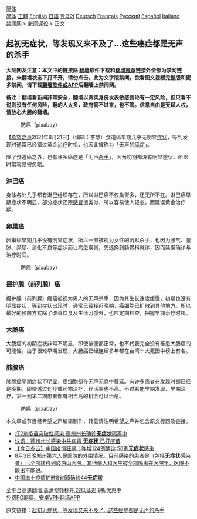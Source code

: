  <!-- 面包屑导航 --> <div class="breadcrumb"><!-- GTranslate: https://gtranslate.io/ -->  <div class="switcher notranslate">  <div class="selected">  <a href="#" onclick="return false;"> 简体</a>  </div>  <div class="option">  <a href="https://www.bannedbook.org" onclick="doGTranslate('zh-CN|zh-CN');jQuery('div.switcher div.selected a').html(jQuery(this).html());return false;" title="简体中文" class="nturl selected"> 简体</a>  <a href="https://www.bannedbook.org/zh-tw/" onclick="doGTranslate('zh-CN|zh-TW');jQuery('div.switcher div.selected a').html(jQuery(this).html());return false;" title="繁體中文" class="nturl"> 正體</a>  <a href="https://www.bannedbook.org/en/" onclick="doGTranslate('zh-CN|en');jQuery('div.switcher div.selected a').html(jQuery(this).html());return false;" title="English" class="nturl"> English</a>  <a href="https://www.bannedbook.org/ja/" onclick="doGTranslate('zh-CN|ja');jQuery('div.switcher div.selected a').html(jQuery(this).html());return false;" title="日本語" class="nturl"> 日語</a>  <a href="https://www.bannedbook.org/ko/" onclick="doGTranslate('zh-CN|ko');jQuery('div.switcher div.selected a').html(jQuery(this).html());return false;" title="한국어" class="nturl"> 한국어</a>  <a href="https://www.bannedbook.org/de/" onclick="doGTranslate('zh-CN|de');jQuery('div.switcher div.selected a').html(jQuery(this).html());return false;" title="Deutsch" class="nturl"> Deutsch</a>  <a href="https://www.bannedbook.org/fr/" onclick="doGTranslate('zh-CN|fr');jQuery('div.switcher div.selected a').html(jQuery(this).html());return false;" title="Français" class="nturl"> Français</a>  <a href="https://www.bannedbook.org/ru/" onclick="doGTranslate('zh-CN|ru');jQuery('div.switcher div.selected a').html(jQuery(this).html());return false;" title="Русский" class="nturl"> Русский</a>  <a href="https://www.bannedbook.org/es/" onclick="doGTranslate('zh-CN|es');jQuery('div.switcher div.selected a').html(jQuery(this).html());return false;" title="Español" class="nturl"> Español</a>  <a href="https://www.bannedbook.org/it/" onclick="doGTranslate('zh-CN|it');jQuery('div.switcher div.selected a').html(jQuery(this).html());return false;" title="Italiano" class="nturl"> Italiano</a>  </div>  </div>      <div class='breadcrumb-sub'><!-- Breadcrumb NavXT 6.3.0 --> <a href="https://www.bannedbook.org/" class="home">禁闻网</a> &gt; <a href="https://www.bannedbook.org/bnews/comments/" class="category">新闻评论</a> &gt; 正文</div></div><h2>起初无症状，等发现又来不及了...这些癌症都是无声的杀手</h2> <p class="notice"><b>大陆网友注意：本文中的链接除 <a href="https://github.com/bannedbook/fanqiang" >翻墙</a>软件下载和<a href="https://github.com/killgcd/justmysocks/blob/master/README.md">翻墙推荐</a>链接外全部为禁网链接，未翻墙状态下打不开，请勿点击。此为文字版禁闻，欲看图文视频完整版和更多禁闻，请下载<a href="https://github.com/bannedbook/fanqiang">翻墙软件或APP</a>后翻墙上禁闻网。</p><p>备注：翻墙看新闻非常安全，翻墙以真实身份发表敏感言论有一定风险，但只看不说则没有任何风险，翻的人太多，政府管不过来，也不管。信息自由是天赋人权，请放心大胆的翻墙。</b></p>  <div class="entry"> <figure> <p><figcaption>防癌（pixabay）</figcaption></figure> <p>【<span class='wp_keywordlink_affiliate'><a href="https://www.soundofhope.org" title="希望之声" target="_blank">希望之声</a></span>2021年8月21日】（编辑：李慧）食道癌早期几乎无明显<a href="https://www.bannedbook.org/bnews/tag/%E7%97%87%E7%8A%B6/" class="st_tag internal_tag" rel="tag" title="标签 症状 下的日志">症状</a>，等到发现时通常已经错过黄金<a href="https://www.bannedbook.org/bnews/tag/%e6%b2%bb%e7%96%97/" class="st_tag internal_tag" rel="tag" title="标签 治疗 下的日志">治疗</a>时机，也因此被称为「无声的<a href="https://www.bannedbook.org/bnews/tag/%e7%99%8c%e7%97%87/" class="st_tag internal_tag" rel="tag" title="标签 癌症 下的日志">癌症</a>」。</p> <p>除了食道癌之外，也有许多癌症是「无声<a href="https://www.bannedbook.org/bnews/tag/%E6%9D%80%E6%89%8B/" class="st_tag internal_tag" rel="tag" title="标签 杀手 下的日志">杀手</a>」，因为初期都没有明显症状，所以时常容易被忽略。</p>  <h3><strong>淋巴癌</strong></h3> <p>身体各处几乎都有淋巴组织存在，所以淋巴癌不仅类型多，还无所不在。淋巴癌早期症状不明显，部分症状还跟<a href="https://www.bannedbook.org/bnews/tag/%E6%84%9F%E5%86%92/" class="st_tag internal_tag" rel="tag" title="标签 感冒 下的日志">感冒</a>很类似，所以容易使人轻忽，而延误黄金治疗期。</p> <h3><strong><a href="https://www.bannedbook.org/bnews/tag/%E5%8D%B5%E5%B7%A2%E7%99%8C/" class="st_tag internal_tag" rel="tag" title="标签 卵巢癌 下的日志">卵巢癌</a></strong></h3> <p>卵巢癌早期几乎没有明显症状，所以一直被视为女性的沉默杀手，也因为胀气、腹胀、频尿、消化不良等症状而让病患误判，先选择到肠胃科就诊，因而延误确诊与治疗时间。</p>  <figure><figcaption> 防癌（pixabay）</figcaption></figure> <h3><strong>摄护腺（前列腺）癌</strong></h3> <p>摄护腺（前列腺）癌癌被视为男人的无声杀手，因为其生长速度缓慢，初期也没有明显症状，等到症状出现时，通常已经接近晚期，癌细胞已扩散到其他地方。所以最好的预防方式除了改善饮食及生活习惯外，也应定期检查，把握早期治疗时机。</p> <h3><strong><a href="https://www.bannedbook.org/bnews/tag/%E5%A4%A7%E8%82%A0%E7%99%8C/" class="st_tag internal_tag" rel="tag" title="标签 大肠癌 下的日志">大肠癌</a></strong></h3> <p>大肠癌的初期症状非常不明显，即使排便都正常，也不代表完全没有罹患大肠癌的可能性。由于很难早期发现，大肠癌已经连续多年都在台湾十大死因中榜上有名。</p>  <h3><strong>肺腺癌</strong></h3> <p>肺腺癌早期症状不明显，癌细胞都在无声无息中蔓延。有许多患者在发现时都已经是晚期，即使透过化疗或药物治疗，存活率也不高。不过若能早期发现、早期治疗，第一到第二期患者都有相当高的机会可以治愈。</p> <figure><figcaption> 防癌（pixabay）</figcaption></figure> <p>本文章或节目经希望之声编辑制作，转载请注明希望之声并包含原文标题及链接。 </p>  <ul class='op-related-articles' title='相关阅读'> <li><a href='https://www.bannedbook.org/bnews/taiwannews/20210819/1608905.html' target='_blank'>打2剂疫苗突破性感染 德州州长确诊<b>无症状</b>隔离中</a></li> <li><a href='https://www.bannedbook.org/bnews/comments/20210818/1608189.html' target='_blank'>快讯：德州州长感染中共病毒 <b>无症状</b> 已打疫苗</a></li> <li><a href='https://www.bannedbook.org/bnews/bannedvideo/20210807/1601897.html' target='_blank'>【今日点击】中国疫情狂飙！昨增124例确诊 58例<b>无症状</b>感染</a></li> <li><a href='https://www.bannedbook.org/bnews/bannedvideo/20210805/1600403.html' target='_blank'>8月3日晚郑州第六人民医院的外围情况。目前感染的患者是（包括<b>无症状</b>感染者）已全部转移到岐伯山医院。其他病人和医生被全部隔离在医院里，医院不能出不能进。</a></li> <li><a href='https://www.bannedbook.org/bnews/baitai/20210802/1598930.html' target='_blank'>中国本土疫情扩散8省55确诊44<b>无症状</b></a></li> </ul> <p class="texttj"> <a href="https://github.com/bannedbook/fanqiang/wiki/V2ray%E6%9C%BA%E5%9C%BA" target="_blank">全平台高速翻墙:高清视频秒开,超低延迟,9折优惠中</a><br/> <a href="https://github.com/bannedbook/fanqiang/wiki/%E7%A6%81%E9%97%BB%E7%BD%91%E5%AE%89%E5%8D%93%E7%BF%BB%E5%A2%99%E6%96%B0%E9%97%BBAPP" target="_blank">免费PC翻墙、安卓VPN翻墙APP</a></p><p>原文链接：<a class="src_link"  href="https://www.soundofhope.org/post/271585" target="_blank">起初无症状，等发现又来不及了&#8230;这些癌症都是无声的杀手</a></p><a name='sharetosocial'></a>  <div style="margin-bottom:5px;padding-bottom:5px;clear:both"> <div id="archive-pix-1" class="banner-ads"> <!-- AuctionX Display platform tag START --> <div id="26318x728x90x621x_ADSLOT2" clicktrack="%%CLICK_URL_ESC%%"></div> <!-- AuctionX Display platform tag END --> </div> <div id="archive-pix-2" class="banner-ads"> <!-- AuctionX Display platform tag START --> <div id="26315x300x250x621x_ADSLOT2" clicktrack="%%CLICK_URL_ESC%%"></div> <!-- AuctionX Display platform tag END --> </div> </div>  <div id="archive-pix-1" class="banner-ads"> <!-- AuctionX Display platform tag START --> <div id="26318x728x90x621x_ADSLOT3" clicktrack="%%CLICK_URL_ESC%%"></div> <!-- AuctionX Display platform tag END --> </div> </div><!--END ENTRY--> 
